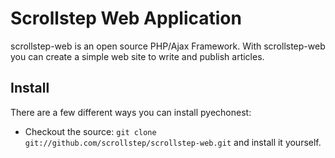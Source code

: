 # Scrollstep Web Application

scrollstep-web is an open source PHP/Ajax Framework. With scrollstep-web you can create a simple web site to write and publish articles.

## Install

There are a few different ways you can install pyechonest:

* Checkout the source: `git clone git://github.com/scrollstep/scrollstep-web.git` and install it yourself.

